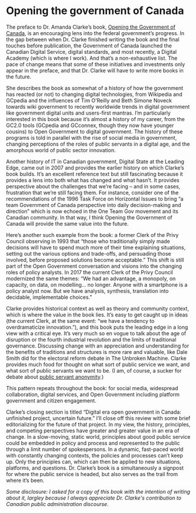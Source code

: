 # Opening the government of Canada

The preface to Dr. Amanda Clarke’s book, [Opening the Government of Canada](https://www.ubcpress.ca/opening-the-government-of-canada), is an encouraging lens into the federal government’s progress. In the gap between when Dr. Clarke finished writing the book and the final touches before publication, the Government of Canada launched the Canadian Digital Service, digital standards, and most recently, a Digital Academy (which is where I work). And that’s a non-exhaustive list. The pace of change means that some of these initiatives and investments only appear in the preface, and that Dr. Clarke will have to write more books in the future.

She describes the book as somewhat of a history of how the government has reacted (or not) to changing digital technologies, from Wikipedia and GCpedia and the influences of Tim O’Reilly and Beth Simone Noveck towards wiki government to recently worldwide trends in digital government like government digital units and users-first mantras. I’m particularly interested in this book because it’s almost a history of my career, from the GC2.0 tools (GCpedia and GCconnex, though they now have younger cousins) to Open Government to digital government. The history of these programs is told in parallel with the rise of social media in government, changing perceptions of the roles of public servants in a digital age, and the amorphous world of public sector innovation.

Another history of IT in Canadian government, Digital State at the Leading Edge, came out in 2007 and provides the earlier history on which Clarke’s book builds. It’s an excellent reference text but still fascinating because it provides a lens into both what has changed and what hasn’t. It provides perspective about the challenges that we’re facing – and in some cases, frustration that we’re still facing them. For instance, consider one of the recommendations of the 1996 Task Force on Horizontal Issues to bring “a team Government of Canada perspective into daily decision-making and direction” which is now echoed in the One Team Gov movement and its Canadian community. In that way, I think Opening the Government of Canada will provide the same value into the future.

Here’s another such example from the book: a former Clerk of the Privy Council observing in 1993 that “those who traditionally simply made decisions will have to spend much more of their time explaining situations, setting out the various options and trade-offs, and persuading those involved, before proposed solutions become acceptable.” This shift is still part of the Open Government conversation and visions into the changing roles of policy analysts. In 2017 the current Clerk of the Privy Council modernized the same themes: “We had an advantage, a monopoly, on capacity, on data, on modelling… no longer. Anyone with a smartphone is a policy analyst now. But we have analysis, synthesis, translation into decidable, implementable choices.”

Clarke provides historical context as well as theory and community context, which is where the value in the book lies. It’s easy to get caught up in ideas (the current Clerk, at the same event: “we have a tendency to overdramaticize innovation.”), and this book puts the leading edge in a long view with a critical eye. It’s very much so en vogue to talk about the age of disruption or the fourth industrial revolution and the limits of traditional governance. Discussing change with an appreciation and understanding for the benefits of traditions and structures is more rare and valuable, like Dale Smith did for the electoral reform debate in The Unbroken Machine. Clarke provides much food for thought on what sort of public service we want, and what sort of public servants we want to be. (I am, of course, a sucker for debate about [public servant anonymity](https://drive.google.com/open?id=0B7mkBn2gvclObU5FeXNEd1NIYWM).)

This pattern repeats throughout the book: for social media, widespread collaboration, digital services, and Open Government including platform government and citizen engagement.

Clarke’s closing section is titled “Digital era open government in Canada: unfinished project, uncertain future.” I’ll close off this review with some brief editorializing for the future of that project. In my view, the history, principles, and competing perspectives have greater and greater value in an era of change. In a slow-moving, static world, principles about good public service could be embedded in policy and process and represented to the public through a limit number of spokespersons. In a dynamic, fast-paced world with constantly changing contexts, the policies and processes can’t keep up. Only the principles can, which can then be applied to new situations, platforms, and questions. Dr. Clarke’s book is a simultaneously a signpost for where the public service is headed, but also serves as the trail from where it’s been.



*Some disclosure: I asked for a copy of this book with the intention of writing about it, largley because I always appreciate Dr. Clarke's contribution to Canadian public administration discourse.*

